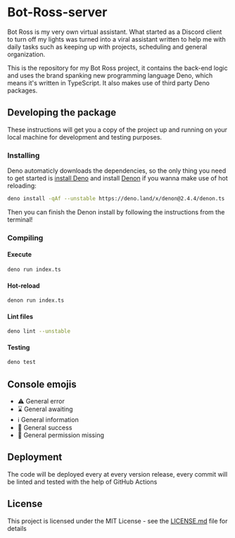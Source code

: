 # Bot-Ross-server
Bot Ross is my very own virtual assistant. What started as a Discord client to turn off my lights was turned into a viral assistant written to help me with daily tasks such as keeping up with projects, scheduling and general organization.

This is the repository for my Bot Ross project, it contains the back-end logic and uses the brand spanking new programming language Deno, which means it's written in TypeScript. It also makes use of third party Deno packages.

## Developing the package

These instructions will get you a copy of the project up and running on your local machine for development and testing purposes.

### Installing

Deno automaticly downloads the dependencies, so the only thing you need to get started is [install Deno](https://deno.land/manual/getting_started/installation) and install [Denon](https://deno.land/x/denon@2.4.5) if you wanna make use of hot reloading:

```bash
deno install -qAf --unstable https://deno.land/x/denon@2.4.4/denon.ts
```

Then you can finish the Denon install by following the instructions from the terminal!

### Compiling

#### Execute

```bash
deno run index.ts
```

#### Hot-reload

```bash
denon run index.ts
```

#### Lint files

```bash
deno lint --unstable
```

#### Testing

```bash
deno test
```

## Console emojis
- ⚠️ General error
- ⌛ General awaiting
- ℹ️ General information
- 🙌 General success
- 🔐 General permission missing

## Deployment

The code will be deployed every at every version release, every commit will be linted and tested with the help of GitHub Actions

## License

This project is licensed under the MIT License - see the [LICENSE.md](LICENSE.md) file for details
